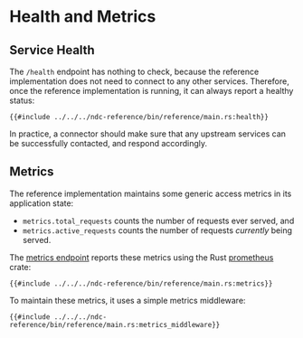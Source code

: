 # Health and Metrics

## Service Health

The `/health` endpoint has nothing to check, because the reference implementation does not need to connect to any other services. Therefore, once the reference implementation is running, it can always report a healthy status:

```rust,no_run,noplayground
{{#include ../../../ndc-reference/bin/reference/main.rs:health}}
```

In practice, a connector should make sure that any upstream services can be successfully contacted, and respond accordingly.

## Metrics

The reference implementation maintains some generic access metrics in its application state:

- `metrics.total_requests` counts the number of requests ever served, and
- `metrics.active_requests` counts the number of requests _currently_ being served.

The [metrics endpoint](../specification/metrics.md) reports these metrics using the Rust [prometheus](https://docs.rs/prometheus/latest/prometheus/) crate:

```rust,no_run,noplayground
{{#include ../../../ndc-reference/bin/reference/main.rs:metrics}}
```

To maintain these metrics, it uses a simple metrics middleware:

```rust,no_run,noplayground
{{#include ../../../ndc-reference/bin/reference/main.rs:metrics_middleware}}
```
